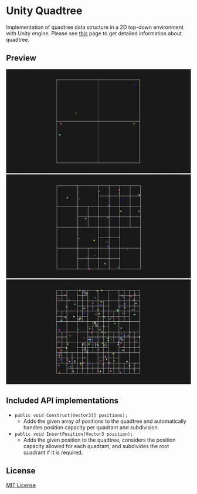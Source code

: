 # Unity Quadtree

Implementation of quadtree data structure in a 2D top-down environment with Unity engine. Please
see [this](https://en.wikipedia.org/wiki/Quadtree) page to get detailed information about quadtree.

## Preview

![First preview](https://github.com/iozsaygi/unity-quadtree/blob/main/Media/Preview-0.png)
![Second preview](https://github.com/iozsaygi/unity-quadtree/blob/main/Media/Preview-1.png)
![Third preview](https://github.com/iozsaygi/unity-quadtree/blob/main/Media/Preview-2.png)

## Included API implementations

- `public void Construct(Vector3[] positions);`
    - Adds the given array of positions to the quadtree and automatically handles position capacity per quadrant and
      subdivision.
- `public void InsertPosition(Vector3 position);`
    - Adds the given position to the quadtree, considers the position capacity allowed for each quadrant, and subdivides
      the root quadrant if it is required.

## License

[MIT License](https://github.com/iozsaygi/unity-quadtree/blob/main/LICENSE)